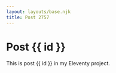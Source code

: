 ```yaml
---
layout: layouts/base.njk
title: Post 2757
---
```


# Post {{ id }}

This is post {{ id }} in my Eleventy project.
